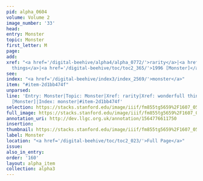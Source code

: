 ```yaml
---
pid: alpha_0604
volume: Volume 2
image_number: '33'
head: 
entry: Monster
topic: Monster
first_letter: M
page: 
add: 
xref: "<a href='/digital-beehive/alpha4/alpha_0772/'>rarity</a>|<a href='/digital-beehive/alpha5/alpha_1050/'>wonderfull
  things</a>|<a href='/digital-beehive/toc/toc2_365/'>1996 [Monster]</a>"
see: 
index: "<a href='/digital-beehive/index3/index_2569/'>monster</a>"
item: "#item-2d1bb474f"
unparsed: 
line: 'Entry: Monster|Topic: Monster|Xref: rarity|Xref: wonderfull things|Xref: 1996
  [Monster]|Index: monster|#item-2d1bb474f'
selection: https://stacks.stanford.edu/image/iiif/fm855tg5659%2F1607_0500/363,3784,3002,343/full/0/default.jpg
full_image: https://stacks.stanford.edu/image/iiif/fm855tg5659%2F1607_0500/full/full/0/default.jpg
annotation_uri: http://dev.llgc.org.uk/annotation/1564776611750
insertion: 
thumbnail: https://stacks.stanford.edu/image/iiif/fm855tg5659%2F1607_0500/363,3784,600,180/250,/0/default.jpg
label: Monster
location: "<a href='/digital-beehive/toc/toc2_023/'>Full Page</a>"
issue: 
also_in_entry: 
order: '160'
layout: alpha_item
collection: alpha3
---
```

